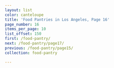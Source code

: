 ```yaml
---
layout: list
color: canteloupe
title: 'Food Pantries in Los Angeles, Page 16'
page_number: 16
items_per_page: 10
list_offset: 150
first: /food-pantry/
next: /food-pantry/page17/
previous: /food-pantry/page15/
collection: food-pantry

---
```

